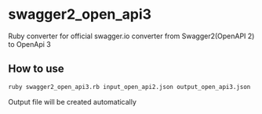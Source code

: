 # swagger2_open_api3
Ruby converter for official swagger.io converter from Swagger2(OpenAPI 2) to OpenApi 3

## How to use


```bash
ruby swagger2_open_api3.rb input_open_api2.json output_open_api3.json
```

Output file will be created automatically
